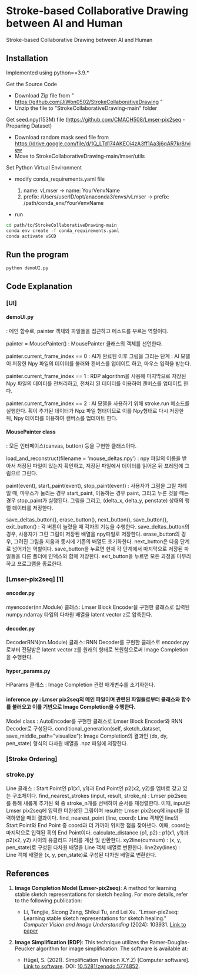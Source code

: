 # Stroke-based Collaborative Drawing between AI and Human

Stroke-based Collaborative Drawing between AI and Human


## Installation
Implemented using python==3.9.*

Get the Source Code
 - Download Zip file from " https://github.com/JiWon0502/StrokeCollaborativeDrawing "
 - Unzip the file to "StrokeCollaborativeDrawing-main" folder

Get seed.npy(153M) file (https://github.com/CMACH508/Lmser-pix2seq - Preparing Dataset)
 - Download random mask seed file from https://drive.google.com/file/d/1Q_LTd174AKEOi4zA3ff1Aa3j6qAR7kr8/view
 - Move to StrokeCollaborativeDrawing-main/lmser/utils

Set Python Virtual Environment
 - modify conda_requirements.yaml file
	1. name: vLmser -> name: YourVenvName
	2. prefix: /Users/userID/opt/anaconda3/envs/vLmser -> prefix: /path/conda_env/YourVenvName

 - run
```bash
cd path/to/StrokeCollaborativeDrawing-main
conda env create -f conda_requirements.yaml
conda activate vSCD
```

## Run the program

```shell
python demoUI.py
```

## Code Explanation

### [UI]

#### demoUI.py
: 메인 함수로, painter 객체와 파일들을 접근하고 메소드를 부르는 역할이다.

painter = MousePainter()
: MousePainter 클래스의 객체를 선언한다.

painter.current_frame_index == 0 
: AI가 완료된 이후 그림을 그리는 단계
: AI 모델이 저장한 Npy 파일의 데이터를 불러와  캔버스를 업데이트 하고, 마우스 입력을 받는다.

painter.current_frame_index == 1
: RDP algorithm을 사용해 마지막으로 저장된 Npy 파일의 데이터를 전처리하고, 전처리 된 데이터를 이용하여 캔버스를 업데이트 한다.

painter.current_frame_index == 2
: AI 모델을 사용하기 위해 stroke.run 메소드를 실행한다. 획이 추가된 데이터가 Npz 파일 형태이므로 이를 Npy형태로 다시 저장한 뒤, Npy 데이터를 이용하여 캔버스를 업데이트 한다.

#### MousePainter class
: 모든 인터페이스(canvas, button) 등을 구현한 클래스이다.

load_and_reconstruct(filename = ‘mouse_deltas.npy’)
: npy 파일의 이름을 받아서 저장된 파일이 있는지 확인하고, 저장된 파일에서 데이터를 읽어온 뒤 프레임에 그림으로 그린다.

paint(event), start_paint(event), stop_paint(event)
: 사용자가 그림을 그릴 차례일 때, 마우스가 눌리는 경우 start_paint, 이동하는 경우 paint, 그리고 누른 것을 떼는 경우 stop_paint가 실행된다. 그림을 그리고, (delta_x, delta_y, penstate) 상태의 행렬 데이터를 저장한다.

save_deltas_button(), erase_button(), next_button(), save_button(), exit_button()
: 각 버튼이 눌렸을 때 각자의 기능을 수행한다. save_deltas_button의 경우, 사용자가 그린 그림이 저장된 배열을 npy파일로 저장한다. erase_button의 경우, 그려진 그림을 지움과 동시에 기존의 배열도 초기화한다. next_button은 다음 단계로 넘어가는 역할이다. save_button을 누르면 현재 각 단계에서 마지막으로 저장된 파일들을 다른 폴더에 인덱스와 함께 저장한다. exit_button을 누르면 모든 과정을 마무리하고 프로그램을 종료한다.

### [Lmser-pix2seq] [1]
#### encoder.py
myencoder(nn.Module) 클래스: Lmser Block Encoder을 구현한 클래스로 입력된 numpy.ndarray 타입의 다차원 배열을 latent vector z로 압축한다.

#### decoder.py
DecoderRNN(nn.Module) 클래스: RNN Decoder를 구현한 클래스로 encoder.py로부터 전달받은 latent vector z를 원래의 형태로 복원함으로써 Image Completion을 수행한다.

#### hyper_params.py
HParams 클래스 : Image Completion 관련 매개변수를 초기화한다.

#### inference.py : Lmser pix2seq의 메인 파일이며 관련된 파일들로부터 클래스와 함수를 불러오고 이를 기반으로 Image Completion을 수행한다.
Model class : AutoEncoder를 구현한 클래스로 Lmser Block Encoder와 RNN Decoder로 구성된다.
conditional_generation(self, sketch_dataset, save_middle_path="visualize"): Image Completion의 결과인 (dx, dy, pen_state) 형식의 다차원 배열을 .npz 파일에 저장한다.

### [Stroke Ordering]
### stroke.py
Line 클래스 : Start Point인 p1(x1, y1)과 End Point인 p2(x2, y2)를 멤버로 갖고 있는 구조체이다.
find_nearest_strokes (input, result, stroke_n) : Lmser pix2seq를 통해 새롭게 추가된 획 중 stroke_n개를 선택하여 순서를 재정렬한다. 이때, input은 Lmser pix2seq에 입력한 미완성된 그림이며 result는 Lmser pix2seq에 input을 입력하였을 때의 결과이다.
find_nearest_point (line, coord): Line 객체인 line의 Start Point와 End Point 중 coord과 더 가까이 위치한 점을 찾아낸다. 이때, coord는 마지막으로 입력된 획의 End Point이다.
calculate_distance (p1, p2) : p1(x1, y1)과 p2(x2, y2) 사이의 유클리드 거리를 계산 및 반환한다.
xy2line(cumsum) : (x, y, pen_state)로 구성된 다차원 배열을 Line 객체 배열로 변환한다.
line2xy(lines) : Line 객체 배열을 (x, y, pen_state)로 구성된 다차원 배열로 변환한다.


## References

1. **Image Completion Model (Lmser-pix2seq)**: A method for learning stable sketch representations for sketch healing. For more details, refer to the following publication:

   - Li, Tengjie, Sicong Zang, Shikui Tu, and Lei Xu. "Lmser-pix2seq: Learning stable sketch representations for sketch healing." *Computer Vision and Image Understanding* (2024): 103931. [Link to paper](link_to_paper)
  

2. **Image Simplification (RDP)**: This technique utilizes the Ramer-Douglas-Peucker algorithm for image simplification. The software is available at:

   - Hügel, S. (2021). Simplification (Version X.Y.Z) [Computer software]. [Link to software](https://github.com/urschrei/simplification). DOI: [10.5281/zenodo.5774852](https://doi.org/10.5281/zenodo.5774852).
